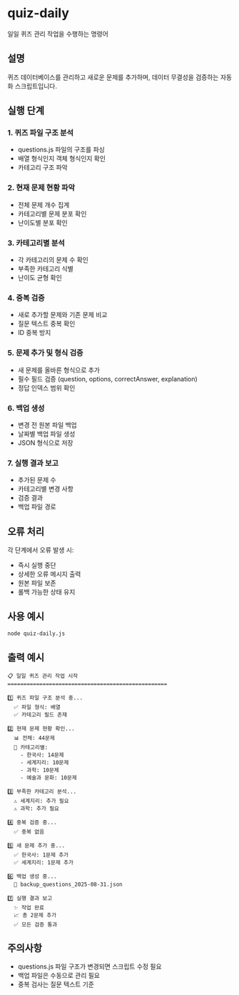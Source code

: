 # quiz-daily

일일 퀴즈 관리 작업을 수행하는 명령어

## 설명

퀴즈 데이터베이스를 관리하고 새로운 문제를 추가하며, 데이터 무결성을 검증하는 자동화 스크립트입니다.

## 실행 단계

### 1. 퀴즈 파일 구조 분석
- questions.js 파일의 구조를 파싱
- 배열 형식인지 객체 형식인지 확인
- 카테고리 구조 파악

### 2. 현재 문제 현황 파악
- 전체 문제 개수 집계
- 카테고리별 문제 분포 확인
- 난이도별 분포 확인

### 3. 카테고리별 분석
- 각 카테고리의 문제 수 확인
- 부족한 카테고리 식별
- 난이도 균형 확인

### 4. 중복 검증
- 새로 추가할 문제와 기존 문제 비교
- 질문 텍스트 중복 확인
- ID 중복 방지

### 5. 문제 추가 및 형식 검증
- 새 문제를 올바른 형식으로 추가
- 필수 필드 검증 (question, options, correctAnswer, explanation)
- 정답 인덱스 범위 확인

### 6. 백업 생성
- 변경 전 원본 파일 백업
- 날짜별 백업 파일 생성
- JSON 형식으로 저장

### 7. 실행 결과 보고
- 추가된 문제 수
- 카테고리별 변경 사항
- 검증 결과
- 백업 파일 경로

## 오류 처리

각 단계에서 오류 발생 시:
- 즉시 실행 중단
- 상세한 오류 메시지 출력
- 원본 파일 보존
- 롤백 가능한 상태 유지

## 사용 예시

```bash
node quiz-daily.js
```

## 출력 예시

```
📋 일일 퀴즈 관리 작업 시작
==================================================

1️⃣ 퀴즈 파일 구조 분석 중...
  ✅ 파일 형식: 배열
  ✅ 카테고리 필드 존재
  
2️⃣ 현재 문제 현황 확인...
  📊 전체: 44문제
  📂 카테고리별:
    - 한국사: 14문제
    - 세계지리: 10문제
    - 과학: 10문제
    - 예술과 문화: 10문제

3️⃣ 부족한 카테고리 분석...
  ⚠️ 세계지리: 추가 필요
  ⚠️ 과학: 추가 필요

4️⃣ 중복 검증 중...
  ✅ 중복 없음

5️⃣ 새 문제 추가 중...
  ✅ 한국사: 1문제 추가
  ✅ 세계지리: 1문제 추가
  
6️⃣ 백업 생성 중...
  💾 backup_questions_2025-08-31.json

7️⃣ 실행 결과 보고
  ✨ 작업 완료
  📈 총 2문제 추가
  ✅ 모든 검증 통과
```

## 주의사항

- questions.js 파일 구조가 변경되면 스크립트 수정 필요
- 백업 파일은 수동으로 관리 필요
- 중복 검사는 질문 텍스트 기준